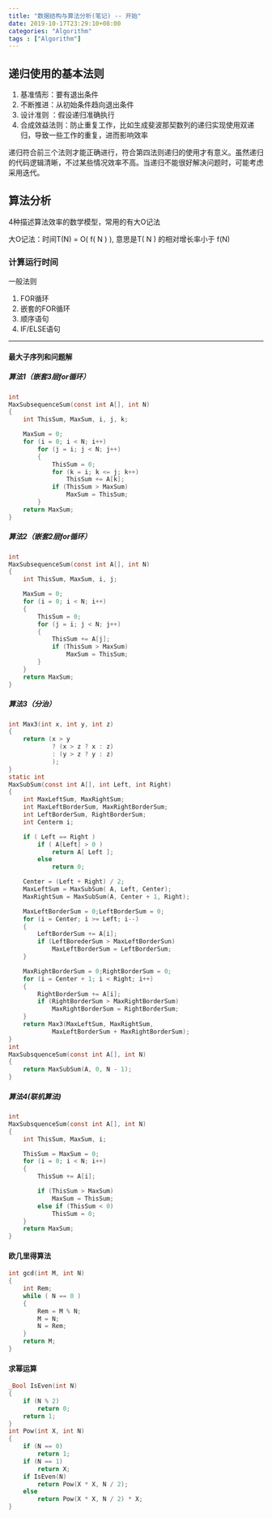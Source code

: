 ```yaml
---
title: "数据结构与算法分析(笔记) -- 开始"
date: 2019-10-17T23:29:10+08:00
categories: "Algorithm"
tags : ["Algorithm"]
---
```


## 递归使用的基本法则

1. 基准情形：要有退出条件
2. 不断推进：从初始条件趋向退出条件
3. 设计准则 ：假设递归准确执行
4. 合成效益法则：防止重复工作，比如生成斐波那契数列的递归实现使用双递归，导致一些工作的重复，进而影响效率

递归符合前三个法则才能正确进行，符合第四法则递归的使用才有意义。虽然递归的代码逻辑清晰，不过某些情况效率不高。当递归不能很好解决问题时，可能考虑采用迭代。

## 算法分析

4种描述算法效率的数学模型，常用的有大O记法

大O记法：时间T(N) = O( f( N ) ), 意思是T( N ) 的相对增长率小于 f(N)

### 计算运行时间

一般法则

1. FOR循环
2. 嵌套的FOR循环
3. 顺序语句
4. IF/ELSE语句

---

#### 最大子序列和问题解

##### 算法1（嵌套3层for循环）

```C
int
MaxSubsequenceSum(const int A[], int N)
{
    int ThisSum, MaxSum, i, j, k;

    MaxSum = 0;
    for (i = 0; i < N; i++)
        for (j = i; j < N; j++)
        {
            ThisSum = 0;
            for (k = i; k <= j; k++)
                ThisSum += A[k];
            if (ThisSum > MaxSum)
                MaxSum = ThisSum;
        }
    return MaxSum;
}
```

##### 算法2（嵌套2层for循环）

```C
int
MaxSubsequenceSum(const int A[], int N)
{
    int ThisSum, MaxSum, i, j;

    MaxSum = 0;
    for (i = 0; i < N; i++)
    {
        ThisSum = 0;
        for (j = i; j < N; j++)
        {
            ThisSum += A[j];
            if (ThisSum > MaxSum)
                MaxSum = ThisSum;
        }
    }
    return MaxSum;
}
```

##### 算法3（分治）

```C
int Max3(int x, int y, int z)
{
    return (x > y
            ? (x > z ? x : z)
            : (y > z ? y : z)
            );
}
static int
MaxSubSum(const int A[], int Left, int Right)
{
    int MaxLeftSum, MaxRightSum;
    int MaxLeftBorderSum, MaxRightBorderSum;
    int LeftBorderSum, RightBorderSum;
    int Centerm i;

    if ( Left == Right )
        if ( A[Left] > 0 )
            return A[ Left ];
        else
            return 0;

    Center = (Left + Right) / 2;
    MaxLeftSum = MaxSubSum( A, Left, Center);
    MaxRightSum = MaxSubSum(A, Center + 1, Right);

    MaxLeftBorderSum = 0;LeftBorderSum = 0;
    for (i = Center; i >= Left; i--)
    {
        LeftBorderSum += A[i];
        if (LeftBorederSum > MaxLeftBorderSun)
            MaxLeftBorderSum = LeftBorderSum;
    }

    MaxRightBorderSum = 0;RightBorderSum = 0;
    for (i = Center + 1; i < Right; i++)
    {
        RightBorderSum += A[i];
        if (RightBorderSum > MaxRightBorderSum)
            MaxRightBorderSum = RightBorderSum;
    }
    return Max3(MaxLeftSum, MaxRightSum,
            MaxLeftBorderSum + MaxRightBorderSum);
}
int
MaxSubsquenceSum(const int A[], int N)
{
    return MaxSubSum(A, 0, N - 1);
}
```

##### 算法4(联机算法)

```C
int
MaxSubsquenceSum(const int A[], int N)
{
    int ThisSum, MaxSum, i;

    ThisSum = MaxSum = 0;
    for (i = 0; i < N; i++)
    {
        ThisSum += A[i];

        if (ThisSum > MaxSum)
            MaxSum = ThisSum;
        else if (ThisSum < 0)
            ThisSum = 0;
    }
    return MaxSum;
}
```

#### 欧几里得算法

```C
int gcd(int M, int N)
{
    int Rem;
    while ( N == 0 )
    {
        Rem = M % N;
        M = N;
        N = Rem;
    }
    return M;
}
```

#### 求幂运算

```C
_Bool IsEven(int N)
{
    if (N % 2)
        return 0;
    return 1;
}
int Pow(int X, int N)
{
    if (N == 0)
        return 1;
    if (N == 1)
        return X;
    if IsEven(N)
        return Pow(X * X, N / 2);
    else
        return Pow(X * X, N / 2) * X;
}
```
